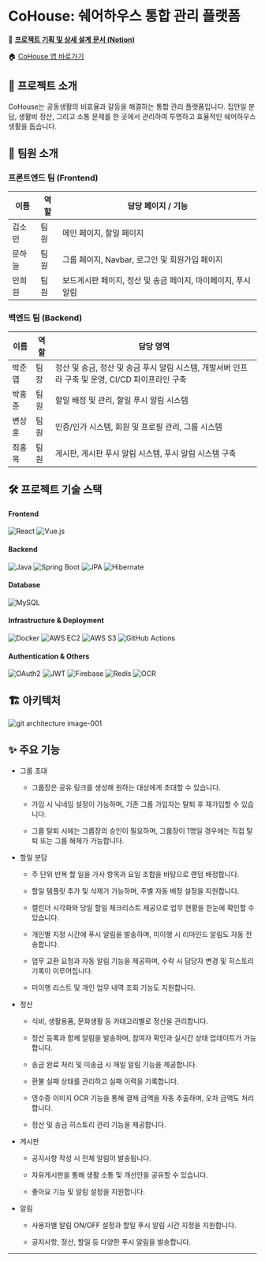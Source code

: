 # CoHouse: 쉐어하우스 통합 관리 플랫폼

🔗 [**프로젝트 기획 및 상세 설계 문서 (Notion)**](https://onyx-cloak-677.notion.site/CoHouse-2428e1f790e98080ab7cdfe10843bb78?source=copy_link)

🏠 [CoHouse 앱 바로가기](https://cohouse-client.vercel.app/)

## 🚀 프로젝트 소개
CoHouse는 공동생활의 비효율과 갈등을 해결하는 통합 관리 플랫폼입니다. 집안일 분담, 생활비 정산, 그리고 소통 문제를 한 곳에서 관리하여 투명하고 효율적인 쉐어하우스 생활을 돕습니다.

## 👥 팀원 소개 
### 프론트엔드 팀 (Frontend)
| 이름           | 역할          | 담당 페이지 / 기능                                       |
|----------------|---------------|---------------------------------------------------------|
| 김소민         | 팀원          | 메인 페이지, 할일 페이지                                |
| 문하늘         | 팀원          | 그룹 페이지, Navbar, 로그인 및 회원가입 페이지          |
| 민희원         | 팀원          | 보드게시판 페이지, 정산 및 송금 페이지, 마이페이지, 푸시 알림 |

### 백엔드 팀 (Backend)
| 이름           | 역할          | 담당 영역                                                 |
|----------------|---------------|-----------------------------------------------------------|
| 박준엽         | 팀장          | 정산 및 송금, 정산 및 송금 푸시 알림 시스템, 개발서버 인프라 구축 및 운영, CI/CD 파이프라인 구축 |
| 박홍준         | 팀원          | 할일 배정 및 관리, 할일 푸시 알림 시스템 |
| 변상훈         | 팀원          | 인증/인가 시스템, 회원 및 프로필 관리, 그룹 시스템 |
| 최홍목         | 팀원          | 게시판, 게시판 푸시 알림 시스템, 푸시 알림 시스템 구축 |


## 🛠️ 프로젝트 기술 스택
#### **Frontend**
![React](https://img.shields.io/badge/React-61DAFB?style=for-the-badge&logo=react&logoColor=black)
![Vue.js](https://img.shields.io/badge/Vue.js-4FC08D?style=for-the-badge&logo=vuedotjs&logoColor=white)

#### **Backend**
![Java](https://img.shields.io/badge/Java-007396?style=for-the-badge&logo=java&logoColor=white)
![Spring Boot](https://img.shields.io/badge/Spring_Boot-6DB33F?style=for-the-badge&logo=spring-boot&logoColor=white)
![JPA](https://img.shields.io/badge/JPA-59666C?style=for-the-badge&logo=spring&logoColor=white)
![Hibernate](https://img.shields.io/badge/Hibernate-59666C?style=for-the-badge&logo=hibernate&logoColor=white)

#### **Database**
![MySQL](https://img.shields.io/badge/MySQL-4479A1?style=for-the-badge&logo=mysql&logoColor=white)

#### **Infrastructure & Deployment**
![Docker](https://img.shields.io/badge/Docker-2496ED?style=for-the-badge&logo=docker&logoColor=white)
![AWS EC2](https://img.shields.io/badge/AWS_EC2-FF9900?style=for-the-badge&logo=amazon-aws&logoColor=white)
![AWS S3](https://img.shields.io/badge/AWS_S3-569A31?style=for-the-badge&logo=amazon-aws&logoColor=white)
![GitHub Actions](https://img.shields.io/badge/GitHub_Actions-2088FF?style=for-the-badge&logo=github-actions&logoColor=white)

#### **Authentication & Others**
![OAuth2](https://img.shields.io/badge/OAuth2-FB542B?style=for-the-badge&logo=oauth&logoColor=white)
![JWT](https://img.shields.io/badge/JWT-000000?style=for-the-badge&logo=json-web-tokens&logoColor=white)
![Firebase](https://img.shields.io/badge/Firebase-FFCA28?style=for-the-badge&logo=firebase&logoColor=black)
![Redis](https://img.shields.io/badge/Redis-DC382D?style=for-the-badge&logo=redis&logoColor=white)
![OCR](https://img.shields.io/badge/OCR-FF8800?style=for-the-badge&logo=googledocs&logoColor=white)

## 🏗️ 아키텍처
![git architecture image-001](https://github.com/user-attachments/assets/15b9506b-1dd7-4dcf-9873-3d1288546bba)
  
## ✨ 주요 기능
- 그룹 초대
  - 그룹장은 공유 링크를 생성해 원하는 대상에게 초대할 수 있습니다.

  - 가입 시 닉네임 설정이 가능하며, 기존 그룹 가입자는 탈퇴 후 재가입할 수 있습니다.

  - 그룹 탈퇴 시에는 그룹장의 승인이 필요하며, 그룹장이 1명일 경우에는 직접 탈퇴 또는 그룹 해체가 가능합니다.

- 할일 분담
  - 주 단위 반복 할 일을 가사 항목과 요일 조합을 바탕으로 랜덤 배정합니다.

  - 할일 템플릿 추가 및 삭제가 가능하며, 주별 자동 배정 설정을 지원합니다.

  - 캘린더 시각화와 당일 할일 체크리스트 제공으로 업무 현황을 한눈에 확인할 수 있습니다.

  - 개인별 지정 시간에 푸시 알림을 발송하며, 미이행 시 리마인드 알림도 자동 전송합니다.

  - 업무 교환 요청과 자동 알림 기능을 제공하며, 수락 시 담당자 변경 및 히스토리 기록이 이루어집니다.

  - 미이행 리스트 및 개인 업무 내역 조회 기능도 지원합니다.

- 정산
  - 식비, 생활용품, 문화생활 등 카테고리별로 정산을 관리합니다.

  - 정산 등록과 함께 알림을 발송하며, 참여자 확인과 실시간 상태 업데이트가 가능합니다.

  - 송금 완료 처리 및 미송금 시 매일 알림 기능을 제공합니다.

  - 환불 실패 상태를 관리하고 실패 이력을 기록합니다.

  - 영수증 이미지 OCR 기능을 통해 결제 금액을 자동 추출하며, 오차 금액도 처리합니다.

  - 정산 및 송금 히스토리 관리 기능을 제공합니다.

- 게시판
  - 공지사항 작성 시 전체 알림이 발송됩니다.

  - 자유게시판을 통해 생활 소통 및 개선안을 공유할 수 있습니다.

  - 좋아요 기능 및 알림 설정을 지원합니다.

- 알림
  - 사용자별 알림 ON/OFF 설정과 할일 푸시 알림 시간 지정을 지원합니다.

  - 공지사항, 정산, 할일 등 다양한 푸시 알림을 발송합니다.
---
